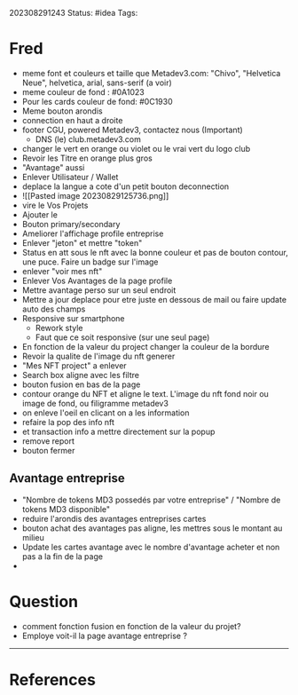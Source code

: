 202308291243
Status: #idea
Tags:

# Fred
- meme font et couleurs et taille que Metadev3.com: "Chivo", "Helvetica Neue", helvetica, arial, sans-serif (a voir)
- meme couleur de fond : #0A1023
- Pour les cards couleur de fond: #0C1930
- Meme bouton arondis
- connection en haut a droite
- footer CGU, powered Metadev3, contactez nous (Important)
	- DNS (le) club.metadev3.com
- changer le vert en orange ou violet ou le vrai vert du logo club
- Revoir les Titre en orange plus gros 
- "Avantage" aussi
- Enlever Utilisateur / Wallet
- deplace la langue a cote d'un petit bouton deconnection
- ![[Pasted image 20230829125736.png]]
- vire le Vos Projets
- Ajouter le
- Bouton primary/secondary
- Ameliorer l'affichage profile entreprise
- Enlever "jeton" et mettre "token"
- Status en att sous le nft avec la bonne couleur et pas de bouton contour, une puce. Faire un badge sur l'image
- enlever "voir mes nft"
- Enlever Vos Avantages de la page profile
- Mettre avantage perso sur un seul endroit
- Mettre a jour deplace pour etre juste en dessous de mail ou faire update auto des champs
- Responsive sur smartphone
	- Rework style 
	- Faut que ce soit responsive (sur une seul page)
- En fonction de la valeur du project changer la couleur de la bordure
- Revoir la qualite de l'image du nft generer
- "Mes NFT project" a enlever
- Search box aligne avec les filtre
- bouton fusion en bas de la page 
- contour orange du NFT et aligne le text. L'image du nft fond noir ou image de fond, ou filigramme metadev3
- on enleve l'oeil en clicant on a les information 
- refaire la pop des info nft
- et transaction info a mettre directement sur la popup
- remove report 
- bouton fermer
## Avantage entreprise
- "Nombre de tokens MD3 possedés par votre entreprise" / "Nombre de tokens MD3 disponible"
- reduire l'arondis des avantages entreprises cartes
- bouton achat des avantages pas aligne, les mettres sous le montant au milieu
- Update les cartes avantage avec le nombre d'avantage acheter et non pas a la fin de la page 
- 
# Question
- comment fonction fusion en fonction de la valeur du projet? 
- Employe voit-il la page avantage entreprise ? 

---
# References